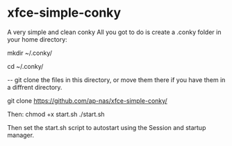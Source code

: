 # xfce-simple-conky
A very simple and clean conky
All you got to do is create a .conky folder in your home directory:



mkdir ~/.conky/



cd  ~/.conky/

-- git clone the files in this directory, or move them there if you have them in a diffrent directory.

git clone https://github.com/ap-nas/xfce-simple-conky/

Then:
chmod +x start.sh
./start.sh 

Then set the start.sh script to autostart using the Session and startup manager.

